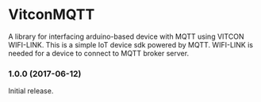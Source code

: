 # VitconMQTT
A library for interfacing arduino-based device with MQTT using VITCON WIFI-LINK.
This is a simple IoT device sdk powered by MQTT. WIFI-LINK is needed for a device to connect to MQTT broker server.

### 1.0.0 (2017-06-12)
Initial release.
